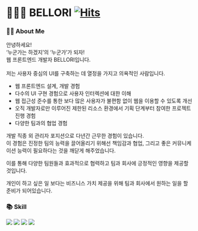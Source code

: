 # 👨🏻‍💻 BELLORI [![Hits](https://hits.seeyoufarm.com/api/count/incr/badge.svg?url=https%3A%2F%2Fgithub.com%2Fbellori729&count_bg=%237E7E7E&title_bg=%23555555&icon=duckduckgo.svg&icon_color=%23E7E7E7&title=Hi%2C+There%21&edge_flat=false)](https://hits.seeyoufarm.com)

### 🖐🏻 About Me
안녕하세요!<br>
‘누군가는 하겠지’의 ‘누군가’가 되자!<br>
웹 프론트엔드 개발자 BELLORI입니다.<br>
<br>
저는 사용자 중심의 UI를 구축하는 데 열정을 가지고 의욕적인 사람입니다.<br>

- 웹 프론트엔드 설계, 개발 경험<br>
- 다수의 UI 구현 경험으로 사용자 인터렉션에 대한 이해<br>
- 웹 접근성 준수를 통한 보다 많은 사용자가 불편함 없이 웹을 이용할 수 있도록 개선<br>
- 오직 개발자로만 이루어진 제한된 리소스 환경에서 기획 단계부터 참여한 프로젝트 진행 경험<br>
- 다양한 팀과의 협업 경험<br>

개발 직종 외 관리자 포지션으로 다년간 근무한 경험이 있습니다.<br>
이 경험은 진정한 팀의 능력을 끌어올리기 위해선 책임감과 협업, 그리고 좋은 커뮤니케이션 능력이 필요하다는 것을 깨닫게 해주었습니다.<br>

이를 통해 다양한 팀원들과 효과적으로 협력하고 팀과 회사에 긍정적인 영향을 제공할 것입니다.<br>

개인이 하고 싶은 일 보다는 비즈니스 가치 제공을 위해 팀과 회사에서 원하는 일을 할 준비가 되어있습니다.<br>
<!--
![Bellori's GitHub stats](https://github-readme-stats.vercel.app/api?username=bellori729&show_icons=true&theme=react)
[![Top Langs](https://github-readme-stats.vercel.app/api/top-langs/?username=bellori729&layout=compact)](https://github.com/bellori729/github-readme-stats)
-->

### 📚 Skill
<img src="https://img.shields.io/badge/HTML5-E34F26?style=flat-square&logo=html5&logoColor=white"/> <img src="https://img.shields.io/badge/CSS3-1572B6?style=flat-square&logo=CSS3&logoColor=white"/> <img src="https://img.shields.io/badge/JavaScript-F7DF1E?style=flat-square&logo=javascript&logoColor=white"/> <img src="https://img.shields.io/badge/React-61DAFB?style=flat-square&logo=React&logoColor=white"/>
